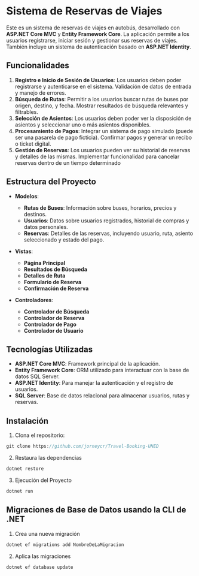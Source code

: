 # Sistema de Reservas de Viajes

Este es un sistema de reservas de viajes en autobús, desarrollado con **ASP.NET Core MVC** y **Entity Framework Core**. La aplicación permite a los usuarios registrarse, iniciar sesión y gestionar sus reservas de viajes. También incluye un sistema de autenticación basado en **ASP.NET Identity**.

## Funcionalidades

1. **Registro e Inicio de Sesión de Usuarios**: Los usuarios deben poder registrarse y autenticarse en el sistema. Validación de datos de entrada y manejo de errores.
2. **Búsqueda de Rutas**: Permitir a los usuarios buscar rutas de buses por origen, destino, y fecha. Mostrar resultados de búsqueda relevantes y filtrables.
3. **Selección de Asientos**: Los usuarios deben poder ver la disposición de asientos y seleccionar uno o más
asientos disponibles.
4. **Procesamiento de Pagos**: Integrar un sistema de pago simulado (puede ser una pasarela de pago ficticia). Confirmar pagos y generar un recibo o ticket digital.
5. **Gestión de Reservas**: Los usuarios pueden ver su historial de reservas y detalles de las mismas. Implementar funcionalidad para cancelar reservas dentro de un tiempo
determinado

## Estructura del Proyecto

- **Modelos**:
  - **Rutas de Buses**: Información sobre buses, horarios, precios y destinos.
  - **Usuarios**: Datos sobre usuarios registrados, historial de compras y datos personales.
  - **Reservas**: Detalles de las reservas, incluyendo usuario, ruta, asiento seleccionado y estado del pago.

- **Vistas**:
  - **Página Principal**
  - **Resultados de Búsqueda**
  - **Detalles de Ruta**
  - **Formulario de Reserva**
  - **Confirmación de Reserva**

- **Controladores**:
  - **Controlador de Búsqueda**
  - **Controlador de Reserva**
  - **Controlador de Pago**
  - **Controlador de Usuario**

## Tecnologías Utilizadas

- **ASP.NET Core MVC**: Framework principal de la aplicación.
- **Entity Framework Core**: ORM utilizado para interactuar con la base de datos SQL Server.
- **ASP.NET Identity**: Para manejar la autenticación y el registro de usuarios.
- **SQL Server**: Base de datos relacional para almacenar usuarios, rutas y reservas.

## Instalación

1. Clona el repositorio:

```js
git clone https://github.com/jorneycr/Travel-Booking-UNED
```

2. Restaura las dependencias

```js
dotnet restore
```

3. Ejecución del Proyecto

```js
dotnet run
```

## Migraciones de Base de Datos usando la CLI de .NET

1. Crea una nueva migración

```js
dotnet ef migrations add NombreDeLaMigracion
```

2. Aplica las migraciones

```js
dotnet ef database update
```
